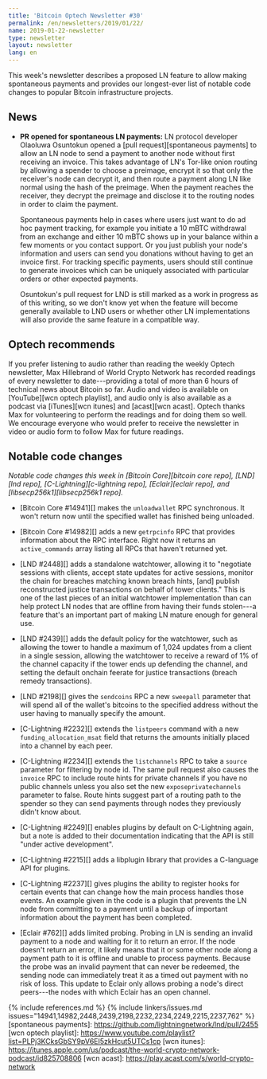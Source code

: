 ```yaml
---
title: 'Bitcoin Optech Newsletter #30'
permalink: /en/newsletters/2019/01/22/
name: 2019-01-22-newsletter
type: newsletter
layout: newsletter
lang: en
---
```

This week's newsletter describes a proposed LN feature to allow making
spontaneous payments and provides our longest-ever list of notable code
changes to popular Bitcoin infrastructure projects.

## News

- **PR opened for spontaneous LN payments:** LN protocol developer
  Olaoluwa Osuntokun opened a [pull request][spontaneous payments] to
  allow an LN node to send a payment to another node without first
  receiving an invoice.  This takes advantage of LN's Tor-like onion
  routing by allowing a spender to choose a preimage, encrypt it so
  that only the receiver's node can decrypt it, and then route a payment
  along LN like normal using the hash of the preimage.  When the
  payment reaches the receiver, they decrypt the preimage and disclose
  it to the routing nodes in order to claim the payment.

    Spontaneous payments
    help in cases where users just want to do ad hoc payment
    tracking, for example you initiate a 10 mBTC withdrawal from an
    exchange and either 10 mBTC shows up in your balance within a few
    moments or you contact support.  Or you just publish your node's
    information and users can send you donations without having to get
    an invoice first.  For tracking specific payments, users
    should still continue to generate invoices which can be uniquely
    associated with particular orders or other expected payments.

    Osuntokun's pull request for LND is still marked as a work in
    progress as of this writing, so we don't know yet when the feature
    will become generally available to LND users or whether other LN
    implementations will also provide the same feature in a compatible
    way.

## Optech recommends

If you prefer listening to audio rather than reading the weekly Optech
newsletter, Max Hillebrand of World Crypto Network has recorded readings
of every newsletter to date---providing a total of more than 6 hours of
technical news about Bitcoin so far.  Audio and video is available on
[YouTube][wcn optech playlist], and audio only is also available as a
podcast via [iTunes][wcn itunes] and [acast][wcn acast].  Optech thanks
Max for volunteering to perform the readings and for doing them so well.
We encourage everyone who would prefer to receive the newsletter in
video or audio form to follow Max for future readings.

## Notable code changes

*Notable code changes this week in [Bitcoin Core][bitcoin core repo],
[LND][lnd repo], [C-Lightning][c-lightning repo], [Eclair][eclair repo],
and [libsecp256k1][libsecp256k1 repo].*

- [Bitcoin Core #14941][] makes the `unloadwallet` RPC synchronous.
  It won't return now until the specified wallet has finished being
  unloaded.

- [Bitcoin Core #14982][] adds a new `getrpcinfo` RPC that provides
  information about the RPC interface.  Right now it returns an
  `active_commands` array listing all RPCs that haven't returned yet.

- [LND #2448][] adds a standalone watchtower, allowing it to "negotiate
  sessions with clients, accept state updates for active sessions,
  monitor the chain for breaches matching known breach hints, [and] publish
  reconstructed justice transactions on behalf of tower clients."
  This is one of the last pieces of an initial watchtower implementation
  than can help protect LN nodes that are offline from having their
  funds stolen---a feature that's an important part of making LN mature
  enough for general use.

- [LND #2439][] adds the default policy for the watchtower, such as
  allowing the tower to handle a maximum of 1,024 updates from a client
  in a single session, allowing the watchtower to receive a reward of 1%
  of the channel capacity if the tower ends up defending the channel,
  and setting the default onchain feerate for justice transactions
  (breach remedy transactions).

- [LND #2198][] gives the `sendcoins` RPC a new `sweepall` parameter
  that will spend all of the wallet's bitcoins to the specified address
  without the user having to manually specify the amount.

- [C-Lightning #2232][] extends the `listpeers` command with a new
  `funding_allocation_msat` field that returns the amounts initially
  placed into a channel by each peer.

- [C-Lightning #2234][] extends the `listchannels` RPC to take a
  `source` parameter for filtering by node id.  The same pull request also
  causes the `invoice` RPC to include route hints for private channels
  if you have no public channels unless you also set the new
  `exposeprivatechannels` parameter to false.  Route hints suggest part
  of a routing path to the spender so they can send payments through
  nodes they previously didn't know about.

- [C-Lightning #2249][] enables plugins by default on C-Lightning again,
  but a note is added to their documentation indicating that the API is
  still "under active development".

- [C-Lightning #2215][] adds a libplugin library that provides a
  C-language API for plugins.

- [C-Lightning #2237][] gives plugins the ability to register hooks for
  certain events that can change how the main process handles those
  events.  An example given in the code is a plugin that prevents the LN
  node from committing to a payment until a backup of important
  information about the payment has been completed.

- [Eclair #762][] adds limited probing.  Probing in LN is sending an
  invalid payment to a node and waiting for it to return an error.  If
  the node doesn't return an error, it likely means that it or some
  other node along a payment path to it is offline and unable to process
  payments.  Because the probe was an invalid payment that can never be
  redeemed, the sending node can immediately treat it as a timed out
  payment with no risk of loss.  This update to Eclair only allows
  probing a node's direct peers---the nodes with which Eclair has an
  open channel.

{% include references.md %}
{% include linkers/issues.md issues="14941,14982,2448,2439,2198,2232,2234,2249,2215,2237,762" %}
[spontaneous payments]: https://github.com/lightningnetwork/lnd/pull/2455
[wcn optech playlist]: https://www.youtube.com/playlist?list=PLPj3KCksGbSY9pV6EI5zkHcut5UTCs1cp
[wcn itunes]: https://itunes.apple.com/us/podcast/the-world-crypto-network-podcast/id825708806
[wcn acast]: https://play.acast.com/s/world-crypto-network
